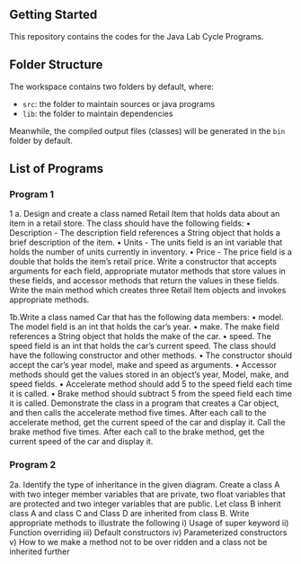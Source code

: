 ## Getting Started

This repository contains the codes for the Java Lab Cycle Programs.

## Folder Structure

The workspace contains two folders by default, where:

- `src`: the folder to maintain sources or java programs
- `lib`: the folder to maintain dependencies

Meanwhile, the compiled output files (classes) will be generated in the `bin` folder by default.

## List of Programs

### Program 1
1 a. Design and create a class named Retail Item that holds data about an item in a retail store. The class should have the following fields:
• Description - The description field references a String object that holds a brief description of the item.
• Units - The units field is an int variable that holds the number of units currently in inventory.
• Price - The price field is a double that holds the item’s retail price.
Write a constructor that accepts arguments for each field, appropriate mutator methods that store values in these fields, and accessor methods that return the values in these fields. Write the main method which creates three Retail Item objects and invokes appropriate methods.

1b.Write a class named Car that has the following data members:
• model. The model field is an int that holds the car’s year.
• make. The make field references a String object that holds the make of the car.
• speed. The speed field is an int that holds the car’s current speed.
The class should have the following constructor and other methods.
• The constructor should accept the car’s year model, make and speed as arguments.
• Accessor methods should get the values stored in an object’s year, Model, make, and speed fields.
• Accelerate method should add 5 to the speed field each time it is called.
• Brake method should subtract 5 from the speed field each time it is called.
Demonstrate the class in a program that creates a Car object, and then calls the accelerate method five times. After each call to the accelerate method, get the current speed of the car and display it. Call the brake method five times. After each call to the brake method, get the current speed of the car and display it.


### Program 2
2a. Identify the type of inheritance in the given diagram. Create a class A with two integer member
variables that are private, two float variables that are protected and two integer variables that are public.
Let class B inherit class A and class C and Class D are inherited from class B. Write appropriate
methods to illustrate the following
i) Usage of super keyword
ii) Function overriding
iii) Default constructors
iv) Parameterized constructors
v) How to we make a method not to be over ridden and a class not be inherited further
